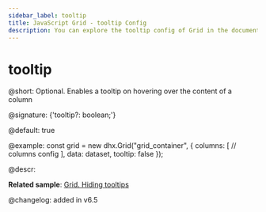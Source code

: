 ```yaml
---
sidebar_label: tooltip
title: JavaScript Grid - tooltip Config 
description: You can explore the tooltip config of Grid in the documentation of the DHTMLX JavaScript UI library. Browse developer guides and API reference, try out code examples and live demos, and download a free 30-day evaluation version of DHTMLX Suite 7.
---
```


# tooltip

@short: Optional. Enables a tooltip on hovering over the content of a column

@signature: {'tooltip?: boolean;'}

@default: true

@example:
const grid = new dhx.Grid("grid_container", {
	columns: [
		// columns config
	],
	data: dataset,
	tooltip: false
});

@descr:

**Related sample**: [Grid. Hiding tooltips](https://snippet.dhtmlx.com/mq4t3t3w)

@changelog: added in v6.5

[comment]: # (@related: grid/initialization.md#initialize-grid grid/configuration.md#tooltip)
